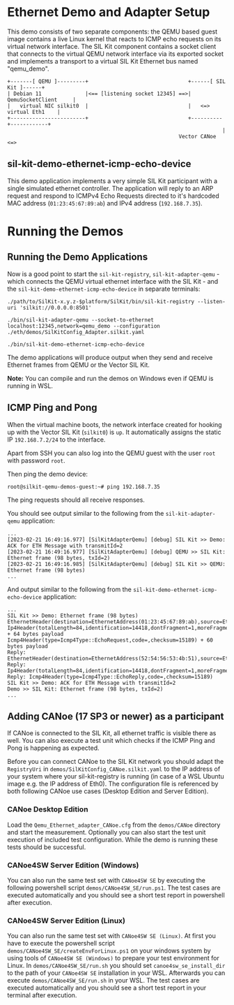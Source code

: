 # Ethernet Demo and Adapter Setup
This demo consists of two separate components: the QEMU based guest image contains a live
Linux kernel that reacts to ICMP echo requests on its virtual network interface.
The SIL Kit component contains a socket client that connects to the virtual QEMU network interface via its
exported socket and implements a transport to a virtual SIL Kit Ethernet bus named "qemu_demo".

    +-------[ QEMU ]---------+                                +------[ SIL Kit ]------+
    | Debian 11              |<== [listening socket 12345] ==>|  QemuSocketClient     |
    |   virtual NIC silkit0  |                                |   <=> virtual Eth1    |
    +------------------------+                                +----------+------------+
                                                                         |
                                                           Vector CANoe <=> 

## sil-kit-demo-ethernet-icmp-echo-device
This demo application implements a very simple SIL Kit participant with a single simulated ethernet controller.
The application will reply to an ARP request and respond to ICMPv4 Echo Requests directed to it's hardcoded MAC address
(``01:23:45:67:89:ab``) and IPv4 address (``192.168.7.35``).

# Running the Demos

## Running the Demo Applications

Now is a good point to start the ``sil-kit-registry``, ``sil-kit-adapter-qemu`` - which connects the QEMU virtual ethernet
interface with the SIL Kit - and the ``sil-kit-demo-ethernet-icmp-echo-device`` in separate terminals:

    ./path/to/SilKit-x.y.z-$platform/SilKit/bin/sil-kit-registry --listen-uri 'silkit://0.0.0.0:8501'
    
    ./bin/sil-kit-adapter-qemu --socket-to-ethernet localhost:12345,network=qemu_demo --configuration ./eth/demos/SilKitConfig_Adapter.silkit.yaml
    
    ./bin/sil-kit-demo-ethernet-icmp-echo-device
    
The demo applications will produce output when they send and receive Ethernet frames from QEMU or the Vector SIL Kit.

**Note:** You can compile and run the demos on Windows even if QEMU is running in WSL.

## ICMP Ping and Pong
When the virtual machine boots, the network interface created for hooking up with the Vector SIL Kit (``silkit0``) is ``up``.
It automatically assigns the static IP ``192.168.7.2/24`` to the interface.

Apart from SSH you can also log into the QEMU guest with the user ``root`` with password ``root``.

Then ping the demo device:

    root@silkit-qemu-demos-guest:~# ping 192.168.7.35

The ping requests should all receive responses.

You should see output similar to the following from the ``sil-kit-adapter-qemu`` application:

    ...
    [2023-02-21 16:49:16.977] [SilKitAdapterQemu] [debug] SIL Kit >> Demo: ACK for ETH Message with transmitId=2
    [2023-02-21 16:49:16.977] [SilKitAdapterQemu] [debug] QEMU >> SIL Kit: Ethernet frame (98 bytes, txId=2)
    [2023-02-21 16:49:16.985] [SilKitAdapterQemu] [debug] SIL Kit >> QEMU: Ethernet frame (98 bytes)
    ...

    
And output similar to the following from the ``sil-kit-demo-ethernet-icmp-echo-device`` application:

    ...
    SIL Kit >> Demo: Ethernet frame (98 bytes)
    EthernetHeader(destination=EthernetAddress(01:23:45:67:89:ab),source=EthernetAddress(52:54:56:53:4b:51),etherType=EtherType::Ip4)
    Ip4Header(totalLength=84,identification=14418,dontFragment=1,moreFragments=0,fragmentOffset=0,timeToLive=64,protocol=Ip4Protocol::ICMP,checksum=29409,sourceAddress=192.168.7.2,destinationAddress=192.168.7.35) + 64 bytes payload
    Icmp4Header(type=Icmp4Type::EchoRequest,code=,checksum=15189) + 60 bytes payload
    Reply: EthernetHeader(destination=EthernetAddress(52:54:56:53:4b:51),source=EthernetAddress(01:23:45:67:89:ab),etherType=EtherType::Ip4)
    Reply: Ip4Header(totalLength=84,identification=14418,dontFragment=1,moreFragments=0,fragmentOffset=0,timeToLive=64,protocol=Ip4Protocol::ICMP,checksum=29409,sourceAddress=192.168.7.35,destinationAddress=192.168.7.2)
    Reply: Icmp4Header(type=Icmp4Type::EchoReply,code=,checksum=15189)
    SIL Kit >> Demo: ACK for ETH Message with transmitId=2
    Demo >> SIL Kit: Ethernet frame (98 bytes, txId=2)
    ...


## Adding CANoe (17 SP3 or newer) as a participant
If CANoe is connected to the SIL Kit, all ethernet traffic is visible there as well. You can also execute a test unit which checks if the ICMP Ping and Pong is happening as expected.

Before you can connect CANoe to the SIL Kit network you should adapt the ``RegistryUri`` in ``demos/SilKitConfig_CANoe.silkit.yaml`` to the IP address of your system where your sil-kit-registry is running (in case of a WSL Ubuntu image e.g. the IP address of Eth0). The configuration file is referenced by both following CANoe use cases (Desktop Edition and Server Edition).

### CANoe Desktop Edition
Load the ``Qemu_Ethernet_adapter_CANoe.cfg`` from the ``demos/CANoe`` directory and start the measurement. Optionally you can also start the test unit execution of included test configuration. While the demo is running these tests should be successful.

### CANoe4SW Server Edition (Windows)
You can also run the same test set with ``CANoe4SW SE`` by executing the following powershell script ``demos/CANoe4SW_SE/run.ps1``. The test cases are executed automatically and you should see a short test report in powershell after execution.

### CANoe4SW Server Edition (Linux)
You can also run the same test set with ``CANoe4SW SE (Linux)``. At first you have to execute the powershell script ``demos/CANoe4SW_SE/createEnvForLinux.ps1`` on your windows system by using tools of ``CANoe4SW SE (Windows)`` to prepare your test environment for Linux. In ``demos/CANoe4SW_SE/run.sh`` you should set ``canoe4sw_se_install_dir`` to the path of your ``CANoe4SW SE`` installation in your WSL. Afterwards you can execute ``demos/CANoe4SW_SE/run.sh`` in your WSL. The test cases are executed automatically and you should see a short test report in your terminal after execution.


